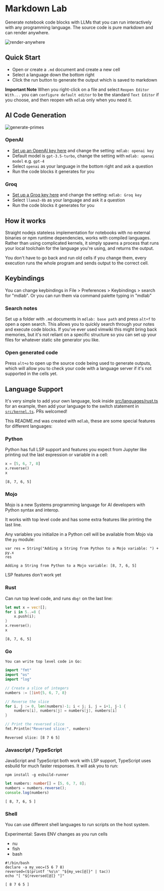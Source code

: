 # Markdown Lab

Generate notebook code blocks with LLMs that you can run interactively with any programming language. The source code is pure markdown and can render anywhere.

![render-anywhere](https://github.com/jackos/mdl/assets/77730378/e8327299-7d6d-42e8-a0bd-eaf1e93d2645)

## Quick Start

- Open or create a `.md` document and create a new cell
- Select a language down the bottom right
- Click the run button to generate the output which is saved to markdown

__Important Note__
When you right-click on a file and select `Reopen Editor With...` you can `configure default editor` to be the standard `Text Editor` if you choose, and then reopen wth `mdlab` only when you need it.

## AI Code Generation

![generate-primes](https://github.com/jackos/mdl/assets/77730378/35f34cc1-c7a0-4a5e-9f1e-edec2a593857)

### OpenAI

- [Set up an OpenAI key here](https://platform.openai.com/account/api-keys) and change the setting: `mdlab: openai key`
- Default model is `gpt-3.5-turbo`, change the setting with `mdlab: openai model` e.g. `gpt-4`
- Select `openai` as your language in the bottom right and ask a question
- Run the code blocks it generates for you

### Groq

- [Set up a Groq key here](https://platform.openai.com/account/api-keys) and change the setting: `mdlab: Groq key`
- Select `llama3-8b` as your language and ask it a question
- Run the code blocks it generates for you

## How it works

Straight nodejs stateless implementation for notebooks with no external binaries or npm runtime dependencies, works with compiled languages. Rather than using complicated kernels, it simply spawns a process that runs your local toolchain for the language you're using, and returns the output.

You don't have to go back and run old cells if you change them, every execution runs the whole program and sends output to the correct cell.

## Keybindings

You can change keybindings in File > Preferences > Keybindings > search for "mdlab". Or you can run them via command palette typing in "mdlab"

### Search notes

Set up a folder with `.md` documents in `mdlab: base path` and press `alt+f` to open a open search. This allows you to quickly search through your notes and execute code blocks. If you've ever used vimwiki this might bring back memories, but it's not reliant on a specific structure so you can set up your files for whatever static site generator you like.

### Open generated code

Press `alt+o` to open up the source code being used to generate outputs, which will allow you to check your code with a language server if it's not supported in the cells yet.

## Language Support

It's very simple to add your own language, look inside [src/languages/rust.ts](https://github.com/jackos/mdl/blob/main/src/languages/python.ts) for an example, then add your language to the switch statement in [`src/kernel.ts`](https://github.com/jackos/mdl/blob/main/src/kernel.ts). PRs welcomed!

This README.md was created with `mdlab`, these are some special features for different languages:

### Python

Python has full LSP support and features you expect from Jupyter like printing out the last expression or variable in a cell:

```python
x = [5, 6, 7, 8]
x.reverse()
x
```

```text
[8, 7, 6, 5]
```

### Mojo

Mojo is a new Systems programming language for AI developers with Python syntax and interop. 

It works with top level code and has some extra features like printing the last line.

Any variables you initialize in a Python cell will be available from Mojo via the `py` module:

```mojo
var res = String("Adding a String from Python to a Mojo variable: ") + py.x
res
```

```text
Adding a String from Python to a Mojo variable: [8, 7, 6, 5]
```

LSP features don't work yet

### Rust

Can run top level code, and runs `dbg!` on the last line:

```rust
let mut x = vec![];
for i in 5..=8 {
    x.push(i);
}
x.reverse();
x
```

```text
[8, 7, 6, 5]
```

### Go

```llama3-8b
You can write top level code in Go:
```

```go
import "fmt"
import "os"
import "log"

// Create a slice of integers
numbers := []int{5, 6, 7, 8}

// Reverse the slice
for i, j := 0, len(numbers)-1; i < j; i, j = i+1, j-1 {
	numbers[i], numbers[j] = numbers[j], numbers[i]
}

// Print the reversed slice
fmt.Println("Reversed slice:", numbers)
```

```text
Reversed slice: [8 7 6 5]
```

### Javascript / TypeScript

JavaScript and TypeScript both work with LSP support, TypeScript uses esbuild for much faster responses. It will ask you to run:

```
npm install -g esbuild-runner
```

```ts
let numbers: number[] = [5, 6, 7, 8];
numbers = numbers.reverse();
console.log(numbers)
```

```text
[ 8, 7, 6, 5 ]
```

### Shell

You can use different shell languages to run scripts on the host system.

Experimental: Saves ENV changes as you run cells

- nu
- fish
- bash

```shellscript
#!/bin/bash
declare -a my_vec=(5 6 7 8)
reversed=($(printf '%s\n' "${my_vec[@]}" | tac))
echo "[ "${reversed[@]} "]"
```

```text
[ 8 7 6 5 ]
```